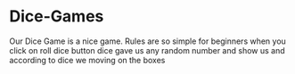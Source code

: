 # Dice-Games
Our Dice Game is a nice game. Rules are so simple for beginners when you click on roll dice button dice gave us any random number  and show us and according to dice we moving on the boxes
